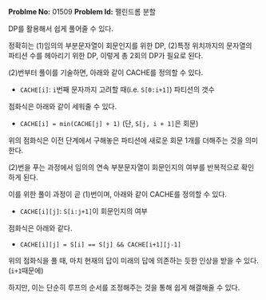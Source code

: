 **Problme No:** 01509
**Problem Id:** 팰린드롬 분할


DP를 활용해서 쉽게 풀어줄 수 있다.


정확히는 (1)임의의 부분문자열이 회문인지를 위한 DP, (2)특정 위치까지의 문자열의 파티션 수를 헤아리기 위한 DP, 이렇게 총 2회의 DP가 필요로 된다.


(2)번부터 풀이를 기술하면, 아래와 같이 CACHE를 정의할 수 있다.


- `CACHE[i]`: `i`번째 문자까지 고려할 때(i.e. `S[0:i+1]`) 파티션의 갯수


점화식은 아래와 같이 세워줄 수 있다.


- `CACHE[i] = min(CACHE[j] + 1)` (단, `S[j, i + 1]`은 회문)


위의 점화식은 이전 단계에서 구해놓은 파티션에 새로운 회문 1개를 더해주는 것을 의미한다.


(2)번을 푸는 과정에서 임의의 연속 부분문자열이 회문인지의 여부를 반복적으로 확인하게 된다.


이를 위한 풀이 과정이 곧 (1)번이며, 아래와 같이 CACHE를 정의할 수 있다.


- `CACHE[i][j]`: `S[i:j+1]`이 회문인지의 여부


점화식은 아래와 같다.


- `CACHE[i][j] = S[i] == S[j] && CACHE[i+1][j-1]`


위의 점화식을 풀 때, 마치 현재의 답이 미래의 답에 의존하는 듯한 인상을 받을 수 있다.(`i+1`때문에)


하지만, 이는 단순히 루프의 순서를 조정해주는 것을 통해 쉽게 해결해줄 수 있다.
